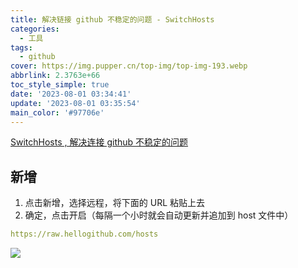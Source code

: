 ```yaml
---
title: 解决链接 github 不稳定的问题 - SwitchHosts
categories:
  - 工具
tags:
  - github
cover: https://img.pupper.cn/top-img/top-img-193.webp
abbrlink: 2.3763e+66
toc_style_simple: true
date: '2023-08-01 03:34:41'
update: '2023-08-01 03:35:54'
main_color: '#97706e'
---
```


[SwitchHosts , 解决连接 github 不稳定的问题](https://github.com/oldj/SwitchHosts/releases)

## 新增

1. 点击新增，选择远程，将下面的 URL 粘贴上去
2. 确定，点击开启（每隔一个小时就会自动更新并追加到 host 文件中）

```yaml
https://raw.hellogithub.com/hosts
```

![](https://img.pupper.cn/img/202308011943637.webp)
